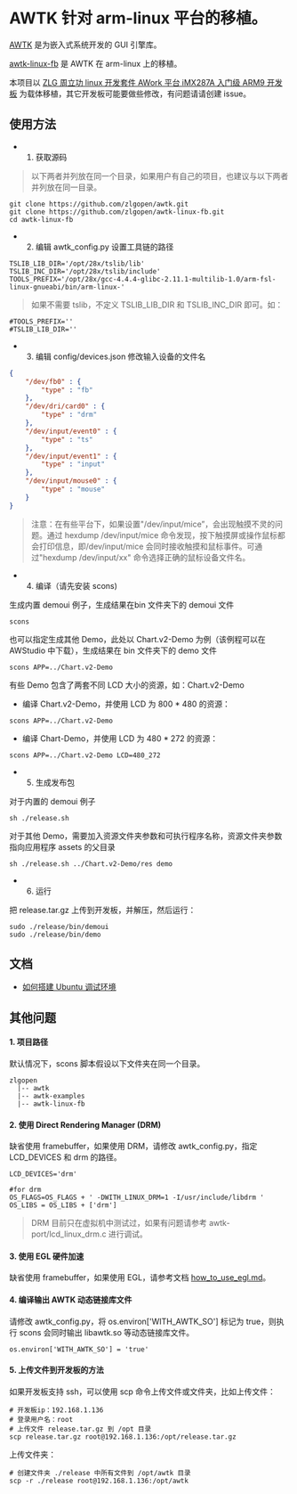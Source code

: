 # AWTK 针对 arm-linux 平台的移植。

[AWTK](https://github.com/zlgopen/awtk) 是为嵌入式系统开发的 GUI 引擎库。

[awtk-linux-fb](https://github.com/zlgopen/awtk-linux-fb) 是 AWTK 在 arm-linux 上的移植。

本项目以 [ZLG 周立功 linux 开发套件 AWork 平台 iMX287A 入门级 ARM9 开发板](https://item.taobao.com/item.htm?spm=a230r.1.14.1.29c8b3f8qxjYf7&id=536334628394&ns=1&abbucket=17#detail) 为载体移植，其它开发板可能要做些修改，有问题请请创建 issue。 

## 使用方法

* 1. 获取源码

> 以下两者并列放在同一个目录，如果用户有自己的项目，也建议与以下两者并列放在同一目录。

```
git clone https://github.com/zlgopen/awtk.git
git clone https://github.com/zlgopen/awtk-linux-fb.git
cd awtk-linux-fb
```

* 2. 编辑 awtk_config.py 设置工具链的路径

```
TSLIB_LIB_DIR='/opt/28x/tslib/lib'
TSLIB_INC_DIR='/opt/28x/tslib/include'
TOOLS_PREFIX='/opt/28x/gcc-4.4.4-glibc-2.11.1-multilib-1.0/arm-fsl-linux-gnueabi/bin/arm-linux-'
```

> 如果不需要 tslib，不定义 TSLIB\_LIB\_DIR 和 TSLIB\_INC\_DIR 即可。如：

```
#TOOLS_PREFIX=''
#TSLIB_LIB_DIR=''
```

* 3. 编辑 config/devices.json 修改输入设备的文件名

```json
{
    "/dev/fb0" : {
        "type" : "fb"
    },
	"/dev/dri/card0" : {
        "type" : "drm"
    },
	"/dev/input/event0" : {
        "type" : "ts"
    },
	"/dev/input/event1" : {
        "type" : "input"
    },
	"/dev/input/mouse0" : {
        "type" : "mouse"
    }
}
```

> 注意：在有些平台下，如果设置"/dev/input/mice”，会出现触摸不灵的问题。通过 hexdump /dev/input/mice 命令发现，按下触摸屏或操作鼠标都会打印信息，即/dev/input/mice 会同时接收触摸和鼠标事件。可通过"hexdump  /dev/input/xx" 命令选择正确的鼠标设备文件名。

* 4. 编译（请先安装 scons)

生成内置 demoui 例子，生成结果在bin 文件夹下的 demoui 文件

```
scons
```

也可以指定生成其他 Demo，此处以 Chart.v2-Demo 为例（该例程可以在 AWStudio 中下载），生成结果在 bin 文件夹下的 demo 文件

```
scons APP=../Chart.v2-Demo
```

有些 Demo 包含了两套不同 LCD 大小的资源，如：Chart.v2-Demo

* 编译 Chart.v2-Demo，并使用 LCD 为 800 * 480 的资源：

```
scons APP=../Chart.v2-Demo
```
* 编译 Chart-Demo，并使用 LCD 为 480 * 272 的资源：

```
scons APP=../Chart.v2-Demo LCD=480_272
```
* 5. 生成发布包

对于内置的 demoui 例子

```
sh ./release.sh
```

对于其他 Demo，需要加入资源文件夹参数和可执行程序名称，资源文件夹参数指向应用程序 assets 的父目录

```
sh ./release.sh ../Chart.v2-Demo/res demo
```

* 6. 运行

把 release.tar.gz 上传到开发板，并解压，然后运行：

```
sudo ./release/bin/demoui
sudo ./release/bin/demo
```

## 文档

* [如何搭建 Ubuntu 调试环境](docs/how_to_use_in_vmware.md)

## 其他问题

#### 1. 项目路径

默认情况下，scons 脚本假设以下文件夹在同一个目录。

```
zlgopen
  |-- awtk
  |-- awtk-examples
  |-- awtk-linux-fb
```

#### 2. 使用 Direct Rendering Manager (DRM)

缺省使用 framebuffer，如果使用 DRM，请修改 awtk\_config.py，指定 LCD_DEVICES 和 drm 的路径。

```
LCD_DEVICES='drm'

#for drm
OS_FLAGS=OS_FLAGS + ' -DWITH_LINUX_DRM=1 -I/usr/include/libdrm '
OS_LIBS = OS_LIBS + ['drm']
```
> DRM 目前只在虚拟机中测试过，如果有问题请参考 awtk-port/lcd\_linux\_drm.c 进行调试。

#### 3. 使用 EGL 硬件加速

缺省使用 framebuffer，如果使用 EGL，请参考文档 [how_to_use_egl.md](docs/how_to_use_egl.md)。

#### 4. 编译输出 AWTK 动态链接库文件

请修改 awtk\_config.py，将 os.environ['WITH_AWTK_SO'] 标记为 true，则执行 scons 会同时输出 libawtk.so 等动态链接库文件。

```
os.environ['WITH_AWTK_SO'] = 'true'
```

#### 5. 上传文件到开发板的方法

如果开发板支持 ssh，可以使用 scp 命令上传文件或文件夹，比如上传文件：

```
# 开发板ip：192.168.1.136
# 登录用户名：root
# 上传文件 release.tar.gz 到 /opt 目录
scp release.tar.gz root@192.168.1.136:/opt/release.tar.gz
```

上传文件夹：

```
# 创建文件夹 ./release 中所有文件到 /opt/awtk 目录
scp -r ./release root@192.168.1.136:/opt/awtk
```

